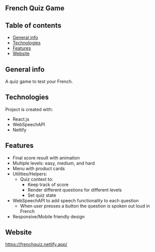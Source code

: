 ## French Quiz Game
## Table of contents
* [General info](#general-info)
* [Technologies](#technologies)
* [Features](#features)
* [Website](#website)

## General info
A quiz game to test your French.
	
## Technologies
Project is created with:
* React.js
* WebSpeechAPI
* Netlify

## Features
* Final score result with animation
* Multiple levels: easy, medium, and hard
* Menu with product cards
* Utilities/Helpers:
  - Quiz context to:
    - Keep track of score
    - Render different questions for different levels
    - Set quiz state
* WebSpeechAPI to add speech functionality to each question
  - When user presses a button the question is spoken out loud in French
* Responsive/Mobile friendly design

## Website
https://frenchquiz.netlify.app/
